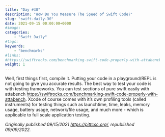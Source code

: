 ```yaml
---
title: "Day #30"
description: "How Do You Measure The Speed of Swift Code?"
slug: "swift-daily-30"
date: 2021-09-15 00:00:00+0000
#image:
categories:
    - "Swift Daily"
#tags:
keywords:
    - "benchmarks"
#links:
#https://swiftrocks.com/benchmarking-swift-code-properly-with-attabench
weight: 1
---
```


Well, first things first, compile it. Putting your code in a playground/REPL is not going to give you accurate results. The best way to test your code is with testing frameworks. You can test sections of pure swift easily with attabench https://swiftrocks.com/benchmarking-swift-code-properly-with-attabench. Xcode of course comes with it’s own profiling tools (called instruments) for testing things such as launchtime, time, leaks, memory usage, battery usage, network/file usage, and much more - which is applicable to full scale application testing.

*Originally published 09/15/2021 https://pittcsc.org/, republished 09/09/2022.*

